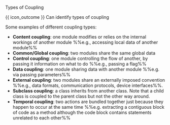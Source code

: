 <span id="title">Types of Coupling</span>

<span id="prereqs"><panel src="../what/unit-inElsewhere-asFlat.md" boilerplate header="%%{{ icon_prereq }} Design → Design Fundamentals → Coupling → What%%" popup-url="{{ baseUrl }}/designFundamentals/coupling/what" /></span>

<span id="outcomes">{{ icon_outcome }} Can identify types of coupling</span>

<div id="body">

Some examples of different coupling types:

* **Content coupling**: one module modifies or relies on the internal workings of another module %%e.g., accessing local data of another module%% 
* **Common/Global coupling**: two modules share the same global data 
* **Control coupling**: one module controlling the flow of another, by passing it information on what to do %%e.g., passing a flag%%
* **Data coupling**: one module sharing data with another module %%e.g. via passing parameters%% 
* **External coupling**: two modules share an externally imposed convention %%e.g., data formats, communication protocols, device interfaces%%. 
* **Subclass coupling**: a class inherits from another class. Note that a child class is coupled to the parent class but not the other way around.
* **Temporal coupling**: two actions are bundled together just because they happen to occur at the same time %%e.g. extracting a contiguous block of code as a method although the code block contains statements unrelated to each other%%

</div>

<div id="extras">
</div>